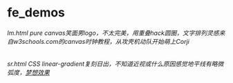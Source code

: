 # fe_demos
###### lm.html pure canvas笑面男logo，不太完美，用重叠hack圆圈，文字排列灵感来自w3schools.com的canvas时钟教程，从攻壳机动队开始萌上Corji

###### sr.html CSS linear-gradient复刻日出，不知道近视或什么原因感觉地平线有略微弧度，[梦想效果](http://ww3.sinaimg.cn/mw690/8e0368efgw1ezpmimek76j21kw0w0tf8.jpg)
 
